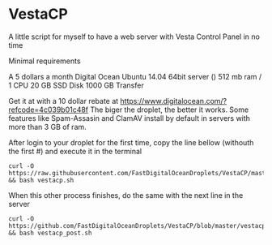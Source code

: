 # VestaCP
A little script for myself to have a web server with Vesta Control Panel in no time

Minimal requirements

A 5 dollars a month Digital Ocean Ubuntu 14.04 64bit server ()
512 mb ram / 1 CPU
20 GB SSD Disk
1000 GB Transfer

Get it at with a 10 dollar rebate at https://www.digitalocean.com/?refcode=4c039b01c48f
The biger the droplet, the better it works. Some features like Spam-Assasin and ClamAV install by default in servers with more than 3 GB of ram.

After login to your droplet for the first time, copy the line bellow (withouth the first #) and execute it in the terminal

    curl -O https://raw.githubusercontent.com/FastDigitalOceanDroplets/VestaCP/master/vestacp.sh && bash vestacp.sh

When this other process finishes, do the same with the next line in the server

    curl -O https://github.com/FastDigitalOceanDroplets/VestaCP/blob/master/vestacp_post.sh && bash vestacp_post.sh
